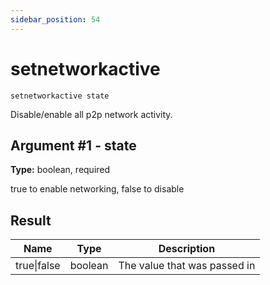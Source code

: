 ```yaml
---
sidebar_position: 54
---
```


# setnetworkactive

`setnetworkactive state`

Disable/enable all p2p network activity.

## Argument #1 - state

**Type:** boolean, required

true to enable networking, false to disable

## Result

| Name        | Type    | Description                  |
| ----------- | ------- | ---------------------------- |
| true\|false | boolean | The value that was passed in |
